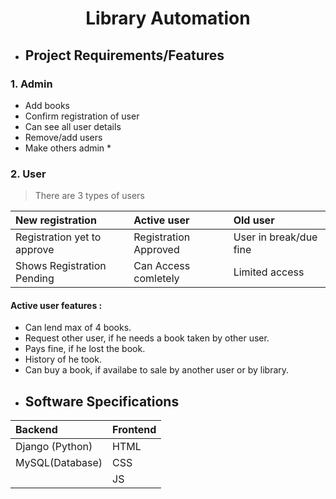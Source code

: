 <h1 align = "center"> Library Automation</h1>

* ## Project Requirements/Features
### 1. Admin
 * Add books
 * Confirm registration of user
 * Can see all user details
 * Remove/add users
 * Make others admin
      * 
### 2. User
> There are 3 types of users

|New registration|Active user|Old user|
|:---|:---|:---|
|Registration yet to approve|Registration Approved|User in break/due fine|
|Shows Registration Pending|Can Access comletely|Limited access|

#### Active user features :
- Can lend max of 4 books.
- Request other user, if he needs a book taken by other user.
- Pays fine, if he lost the book.
- History of he took.
- Can buy a book, if availabe to sale by another user or by library.


* ## Software Specifications
|Backend|Frontend|
|:---|:---|
|Django (Python)|HTML|
MySQL(Database)|CSS|
|   |JS|

